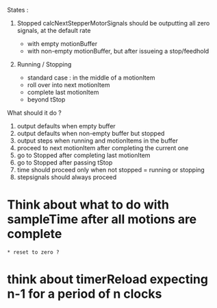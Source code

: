 States : 
1. Stopped
    calcNextStepperMotorSignals should be outputting all zero signals, at the default rate
    * with empty motionBuffer
    * with non-empty motionBuffer, but after issueing a stop/feedhold

2. Running / Stopping
    * standard case : in the middle of a motionItem
    * roll over into next motionItem
    * complete last motionItem
    * beyond tStop

What should it do ?
1. output defaults when empty buffer
2. output defaults when non-empty buffer but stopped
3. output steps when running and motionItems in the buffer
4. proceed to next motionItem after completing the current one
5. go to Stopped after completing last motionItem
6. go to Stopped after passing tStop
7. time should proceed only when not stopped = running or stopping
8. stepsignals should always proceed

# Think about what to do with sampleTime after all motions are complete
    * reset to zero ?


# think about timerReload expecting n-1 for a period of n clocks


